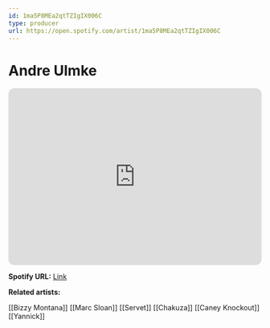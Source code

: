 ```yaml
---
id: 1ma5P8MEa2qtTZIgIX006C
type: producer
url: https://open.spotify.com/artist/1ma5P8MEa2qtTZIgIX006C
---
```

# Andre Ulmke

<iframe style="border-radius:12px" src="https://open.spotify.com/embed/artist/1ma5P8MEa2qtTZIgIX006C" width="100%" height="352" frameBorder="0" allowfullscreen="" allow="autoplay; clipboard-write; encrypted-media; fullscreen; picture-in-picture" loading="lazy"></iframe>

**Spotify URL:** [Link](https://open.spotify.com/artist/1ma5P8MEa2qtTZIgIX006C)

**Related artists:**

[[Bizzy Montana]]
[[Marc Sloan]]
[[Servet]]
[[Chakuza]]
[[Caney Knockout]]
[[Yannick]]
